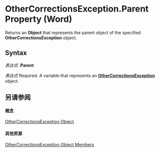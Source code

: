 
# OtherCorrectionsException.Parent Property (Word)

Returns an  **Object** that represents the parent object of the specified **OtherCorrectionsException** object.


## Syntax

 _表达式_. **Parent**

 _表达式_ Required. A variable that represents an **[OtherCorrectionsException](f3c92186-0d3a-0585-b545-3a94e27a7d7b.md)** object.


## 另请参阅


#### 概念


[OtherCorrectionsException Object](f3c92186-0d3a-0585-b545-3a94e27a7d7b.md)
#### 其他资源


[OtherCorrectionsException Object Members](http://msdn.microsoft.com/library/664c6907-2f18-ff9d-c2dc-afeccda5d2bb%28Office.15%29.aspx)